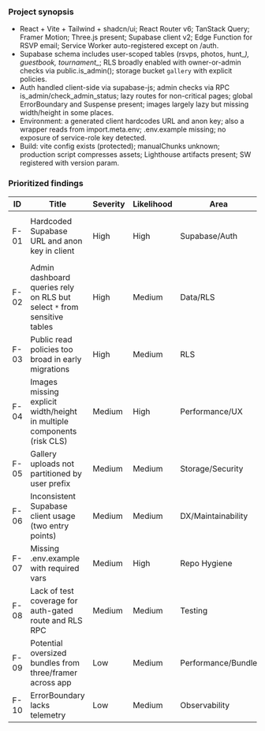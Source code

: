 ### Project synopsis
- React + Vite + Tailwind + shadcn/ui; React Router v6; TanStack Query; Framer Motion; Three.js present; Supabase client v2; Edge Function for RSVP email; Service Worker auto-registered except on /auth.
- Supabase schema includes user-scoped tables (rsvps, photos, hunt_*), guestbook, tournament_*; RLS broadly enabled with owner-or-admin checks via public.is_admin(); storage bucket `gallery` with explicit policies.
- Auth handled client-side via supabase-js; admin checks via RPC is_admin/check_admin_status; lazy routes for non-critical pages; global ErrorBoundary and Suspense present; images largely lazy but missing width/height in some places.
- Environment: a generated client hardcodes URL and anon key; also a wrapper reads from import.meta.env; .env.example missing; no exposure of service-role key detected.
- Build: vite config exists (protected); manualChunks unknown; production script compresses assets; Lighthouse artifacts present; SW registered with version param.

### Prioritized findings
| ID | Title | Severity | Likelihood | Area | Evidence (file:line) | Fix Summary | Effort |
|---|---|---|---|---|---|---|---|
| F-01 | Hardcoded Supabase URL and anon key in client | High | High | Supabase/Auth | `src/integrations/supabase/client.ts`:5-12 | Replace with `import.meta.env.VITE_SUPABASE_URL` and `VITE_SUPABASE_ANON_KEY`; add `.env.example`; centralize client import | S |
| F-02 | Admin dashboard queries rely on RLS but select `*` from sensitive tables | High | Medium | Data/RLS | `src/pages/AdminDashboard.tsx`:60-67, `src/lib/tournament-api.ts`:77-84 | Restrict selects to columns; prefer RPCs with server-side checks or views; ensure policies cover sensitive fields | M |
| F-03 | Public read policies too broad in early migrations | High | Medium | RLS | `supabase/migrations/20250911230155_f08cc...sql`:327-334, 364-372, 404-472 | Confirm latest migrations supersede; add explicit deny-by-default and limited views; add policy tests | M |
| F-04 | Images missing explicit width/height in multiple components (risk CLS) | Medium | High | Performance/UX | `src/components/Carousel.tsx`:76-81; `src/components/ImageCarousel.tsx`:69-75; `src/pages/Gallery.tsx`:171-178 | Add width/height and aspect-ratio wrappers; ensure `loading="lazy"` and `decoding="async"` consistently | S |
| F-05 | Gallery uploads not partitioned by user prefix | Medium | Medium | Storage/Security | `src/pages/Gallery.tsx`:86-93 | Write to `user-uploads/${auth.uid()}/...`; rely on storage RLS per user folders | S |
| F-06 | Inconsistent Supabase client usage (two entry points) | Medium | Medium | DX/Maintainability | `src/integrations/supabase/client.ts` vs `src/lib/supabase.ts` | Unify on one client; re-export from `@/integrations/supabase/client` via `@/lib/supabase` | S |
| F-07 | Missing .env.example with required vars | Medium | High | Repo Hygiene | [no file] | Add `.env.example` with `VITE_SUPABASE_URL`, `VITE_SUPABASE_ANON_KEY`, other flags | S |
| F-08 | Lack of test coverage for auth-gated route and RLS RPC | Medium | Medium | Testing | [no tests present] | Add Vitest+RTL test for `RequireAdmin` gating and SQL policy test for `submit_rsvp` | M |
| F-09 | Potential oversized bundles from three/framer across app | Low | Medium | Performance/Bundle | `package.json` deps; lazy usage limited | Ensure code-splitting, dynamic imports where used; vendor split in Vite config (protected; propose docs) | M |
| F-10 | ErrorBoundary lacks telemetry | Low | Medium | Observability | `src/components/ErrorBoundary.tsx`:12-14 | Add hook to send errors to console/edge function with no PII | S |
